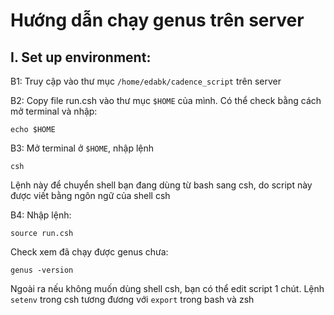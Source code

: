 # Hướng dẫn chạy genus trên server
## I. Set up environment:
B1: Truy cập vào thư mục `/home/edabk/cadence_script` trên server

B2: Copy file run.csh vào thư mục `$HOME` của mình. Có thể check bằng cách mở terminal và nhập:
```
echo $HOME
```

B3: Mở terminal ở `$HOME`, nhập lệnh 
```
csh
``` 
Lệnh này để chuyển shell bạn đang dùng từ bash sang csh, do script này được viết bằng ngôn ngữ của shell csh

B4: Nhập lệnh: 
```
source run.csh
``` 
Check xem đã chạy được genus chưa:
```
genus -version
```
Ngoài ra nếu không muốn dùng shell csh, bạn có thể edit script 1 chút. Lệnh `setenv` trong csh tương đương với `export` trong bash và zsh

